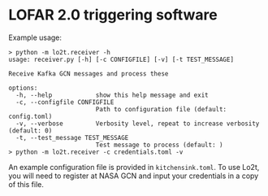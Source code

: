 # LOFAR 2.0 triggering software

Example usage:

```
> python -m lo2t.receiver -h
usage: receiver.py [-h] [-c CONFIGFILE] [-v] [-t TEST_MESSAGE]

Receive Kafka GCN messages and process these

options:
  -h, --help            show this help message and exit
  -c, --configfile CONFIGFILE
                        Path to configuration file (default: config.toml)
  -v, --verbose         Verbosity level, repeat to increase verbosity (default: 0)
  -t, --test_message TEST_MESSAGE
                        Test message to process (default: )
> python -m lo2t.receiver -c credentials.toml -v
```

An example configuration file is provided in `kitchensink.toml`. To use Lo2t,
you will need to register at NASA GCN and input your credentials in a copy of
this file.
